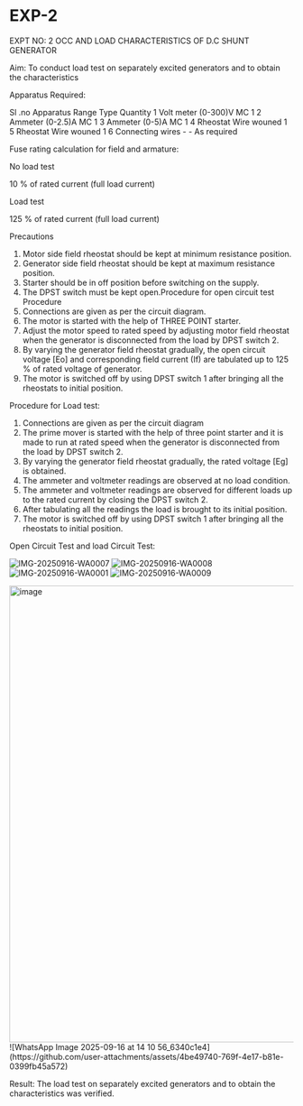 # EXP-2
EXPT NO: 2 OCC AND LOAD CHARACTERISTICS OF D.C SHUNT GENERATOR

Aim:
To conduct load test on separately excited generators and to obtain the characteristics

Apparatus Required:

Sl .no	Apparatus	Range	Type	Quantity
1	Volt meter	(0-300)V	MC	1
2	Ammeter	(0-2.5)A	MC	1
3	Ammeter	(0-5)A	MC	1
4	Rheostat		Wire wouned	1
5	Rheostat		Wire wouned	1
6	Connecting wires	-	-	As required

Fuse rating calculation for field and armature:

No load test

10 % of rated current (full load current)

Load test

125 % of rated current (full load current)

Precautions

1.   Motor side field rheostat should be kept at minimum resistance position.
2.   Generator side field rheostat should be kept at maximum resistance position.
3.   Starter should be in off position before switching on the supply.
4.   The DPST switch must be kept open.Procedure for open circuit test
Procedure
1.   Connections are given as per the circuit diagram.
2.   The motor is started with the help of THREE POINT starter.
3.   Adjust the motor speed to rated speed by adjusting motor field rheostat when the generator is disconnected from the load by DPST switch 2.
4.   By  varying  the  generator  field  rheostat  gradually,  the  open  circuit  voltage  [Eo]  and corresponding field current (If) are tabulated up to 125 % of rated voltage of generator.
5.   The motor is switched off by using DPST switch 1 after bringing all the rheostats to initial position.

Procedure for Load test:

1.   Connections are given as per the circuit diagram
2.   The prime mover is started with the help of three point starter and it is made to run at rated speed when the generator is disconnected from the load by DPST switch 2.
3.   By varying the generator field rheostat gradually, the rated voltage [Eg] is obtained.
4.   The ammeter and voltmeter readings are observed at no load condition.
5.   The ammeter and voltmeter readings are observed for different loads up to the rated current by closing the DPST switch 2.
6.   After tabulating all the readings the load is brought to its initial position.
7.   The motor is switched off by using DPST switch 1 after bringing all the rheostats to initial position.

Open Circuit Test and load Circuit Test:

 ![IMG-20250916-WA0007](https://github.com/user-attachments/assets/02c106b4-0973-4a32-8baf-6e050b67b717)
![IMG-20250916-WA0008](https://github.com/user-attachments/assets/2ddece5f-0117-457e-bb90-bc2d6ab7832d)
![IMG-20250916-WA0001](https://github.com/user-attachments/assets/ca5e4305-ac65-4d53-8914-6a1bf7ed7f49)
![IMG-20250916-WA0009](https://github.com/user-attachments/assets/4e083d27-9222-4c6a-9697-92d55146d50b)

<img width="1048" height="810" alt="image" src="https://github.com/user-attachments/assets/731b5bd6-ae1c-4b61-bdfd-6e3263288811" />
![WhatsApp Image 2025-09-16 at 14 10 56_6340c1e4](https://github.com/user-attachments/assets/4be49740-769f-4e17-b81e-0399fb45a572)



Result:
The load test on separately excited generators and to obtain the characteristics was verified.
